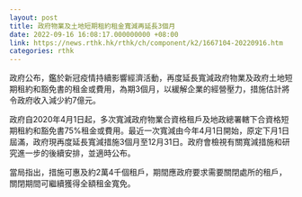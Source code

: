 ```yaml
---
layout: post
title: 政府物業及土地短期租約租金寬減再延長3個月
date: 2022-09-16 16:08:17.000000000 +08:00
link: https://news.rthk.hk/rthk/ch/component/k2/1667104-20220916.htm
categories: rthk
---
```


政府公布，鑑於新冠疫情持續影響經濟活動，再度延長寬減政府物業及政府土地短期租約和豁免書的租金或費用，為期3個月，以緩解企業的經營壓力，措施估計將令政府收入減少約7億元。

政府自2020年4月1日起，多次寬減政府物業合資格租戶及地政總署轄下合資格短期租約和豁免書75%租金或費用。最近一次寬減由今年4月1日開始，原定下月1日屆滿，政府現再度延長寬減措施3個月至12月31日。政府會檢視有關寬減措施和研究進一步的後續安排，並適時公布。

當局指出，措施可惠及約2萬4千個租戶，期間應政府要求需要關閉處所的租戶，關閉期間可繼續獲得全額租金寬免。
